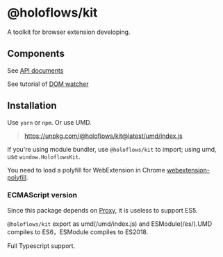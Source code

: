 # @holoflows/kit

A toolkit for browser extension developing.

## Components

See [API documents](../../api-documents/kit.md)

See tutorial of [DOM watcher](./DOM.md)

## Installation

Use `yarn` or `npm`. Or use UMD.

> https://unpkg.com/@holoflows/kit@latest/umd/index.js

If you're using module bundler, use `@holoflows/kit` to import;
using umd, use `window.HoloflowsKit`.

You need to load a polyfill for WebExtension in Chrome [webextension-polyfill](https://github.com/mozilla/webextension-polyfill).

### ECMAScript version

Since this package depends on [Proxy](https://mdn.io/Proxy), it is useless to support ES5.

`@holoflows/kit` export as umd(/umd/index.js) and ESModule(/es/).UMD compiles to ES6，ESModule compiles to ES2018.

Full Typescript support.

